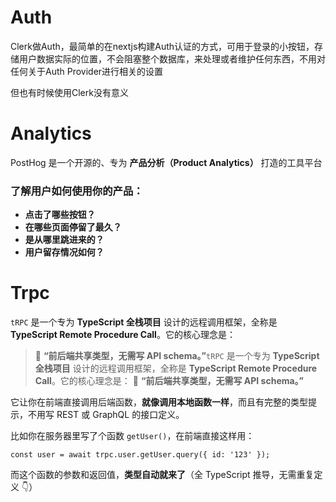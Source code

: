 
# Auth

Clerk做Auth，最简单的在nextjs构建Auth认证的方式，可用于登录的小按钮，存储用户数据实际的位置，不会阻塞整个数据库，来处理或者维护任何东西，不用对任何关于Auth Provider进行相关的设置

但也有时候使用Clerk没有意义

# Analytics

PostHog 是一个开源的、专为 **产品分析（Product Analytics）** 打造的工具平台

### 了解用户如何使用你的产品：

- **点击了哪些按钮？**
- **在哪些页面停留了最久？**
- **是从哪里跳进来的？**
- **用户留存情况如何？**

# Trpc

`tRPC` 是一个专为 **TypeScript 全栈项目** 设计的远程调用框架，全称是 **TypeScript Remote Procedure Call**。它的核心理念是：

> 🧠 **“前后端共享类型，无需写 API schema。”**`tRPC` 是一个专为 **TypeScript 全栈项目** 设计的远程调用框架，全称是 **TypeScript Remote Procedure Call**。它的核心理念是：
> 🧠 **“前后端共享类型，无需写 API schema。”**


它让你在前端直接调用后端函数，**就像调用本地函数一样**，而且有完整的类型提示，不用写 REST 或 GraphQL 的接口定义。

比如你在服务器里写了个函数 `getUser()`，在前端直接这样用：

`const user = await trpc.user.getUser.query({ id: '123' });`

而这个函数的参数和返回值，**类型自动就来了**（全 TypeScript 推导，无需重复定义 👇）